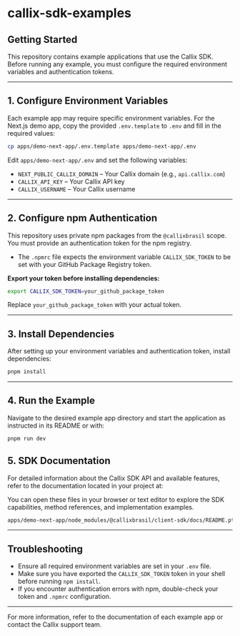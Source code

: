 # callix-sdk-examples

## Getting Started

This repository contains example applications that use the Callix SDK. Before running any example, you must configure the required environment variables and authentication tokens.

---

## 1. Configure Environment Variables

Each example app may require specific environment variables. For the Next.js demo app, copy the provided `.env.template` to `.env` and fill in the required values:

```bash
cp apps/demo-next-app/.env.template apps/demo-next-app/.env
```

Edit `apps/demo-next-app/.env` and set the following variables:

- `NEXT_PUBLIC_CALLIX_DOMAIN` – Your Callix domain (e.g., `api.callix.com`)
- `CALLIX_API_KEY` – Your Callix API key
- `CALLIX_USERNAME` – Your Callix username

---

## 2. Configure npm Authentication

This repository uses private npm packages from the `@callixbrasil` scope. You must provide an authentication token for the npm registry.

- The `.npmrc` file expects the environment variable `CALLIX_SDK_TOKEN` to be set with your GitHub Package Registry token.

**Export your token before installing dependencies:**

```bash
export CALLIX_SDK_TOKEN=your_github_package_token
```

Replace `your_github_package_token` with your actual token.

---

## 3. Install Dependencies

After setting up your environment variables and authentication token, install dependencies:

```bash
pnpm install
```

---

## 4. Run the Example

Navigate to the desired example app directory and start the application as instructed in its README or with:

```bash
pnpm run dev
```

## 5. SDK Documentation

For detailed information about the Callix SDK API and available features, refer to the documentation located in your project at:

You can open these files in your browser or text editor to explore the SDK capabilities, method references, and implementation examples.

```bash
apps/demo-next-app/node_modules/@callixbrasil/client-sdk/docs/README.pt-BR.md
```


---

## Troubleshooting

- Ensure all required environment variables are set in your `.env` file.
- Make sure you have exported the `CALLIX_SDK_TOKEN` token in your shell before running `npm install`.
- If you encounter authentication errors with npm, double-check your token and `.npmrc` configuration.

---

For more information, refer to the documentation of each example app or contact the Callix support team.

